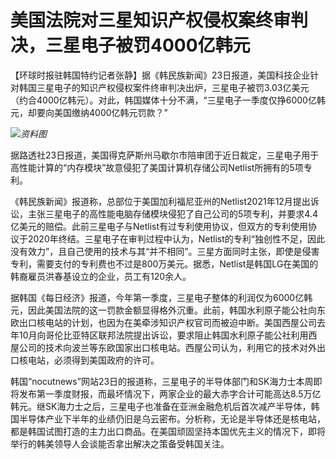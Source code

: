 # 美国法院对三星知识产权侵权案终审判决，三星电子被罚4000亿韩元

【环球时报驻韩国特约记者张静】据《韩民族新闻》23日报道，美国科技企业针对韩国三星电子的知识产权侵权案件终审判决出炉，三星电子被罚3.03亿美元（约合4000亿韩元）。对此，韩国媒体十分不满，“三星电子一季度仅挣6000亿韩元，却要向美国缴纳4000亿韩元罚款？”

![](https://inews.gtimg.com/om_bt/O5mpszo7OiQkNkX0Y-AcTL123PURQ_JL2etTurs0659lsAA/1000)_资料图_

据路透社23日报道，美国得克萨斯州马歇尔市陪审团于近日裁定，三星电子用于高性能计算的“内存模块”故意侵犯了美国计算机存储公司Netlist所拥有的5项专利。

《韩民族新闻》报道称，总部位于美国加利福尼亚州的Netlist2021年12月提出诉讼，主张三星电子的高性能电脑存储模块侵犯了自己公司的5项专利，并要求4.4亿美元的赔偿。此前三星电子与Netlist有过专利使用协议，但双方的专利使用协议于2020年终结。三星电子在审判过程中认为，Netlist的专利“独创性不足，因此没有效力”，且自己使用的技术与其“并不相同”。三星方面同时主张，即使是侵害专利，需要支付的专利费也不过是800万美元。据悉，Netlist是韩国LG在美国的韩裔雇员洪春基设立的企业，员工有120余人。

据韩国《每日经济》报道，今年第一季度，三星电子整体的利润仅为6000亿韩元，因此美国法院的这一罚款金额显得格外沉重。此前，韩国水利原子能公社向东欧出口核电站的计划，也因为在美牵涉知识产权官司而被迫中断。美国西屋公司去年10月向哥伦比亚特区联邦法院提出诉讼，要求阻止韩国水利原子能公社利用西屋公司的技术向波兰等东欧国家出口核电站。西屋公司认为，利用它的技术对外出口核电站，必须得到美国政府的许可。

韩国“nocutnews”网站23日的报道称，三星电子的半导体部门和SK海力士本周即将发布第一季度财报，而最坏情况下，两家企业的最大赤字合计可能高达8.5万亿韩元。继SK海力士之后，三星电子也准备在亚洲金融危机后首次减产半导体，韩国半导体产业下半年的业绩仍旧是乌云密布。分析称，无论是半导体还是核电站，都是韩国试图打造的主力出口商品。在美国顽固坚持本国优先主义的情况下，即将举行的韩美领导人会谈能否拿出解决之策备受韩国关注。

